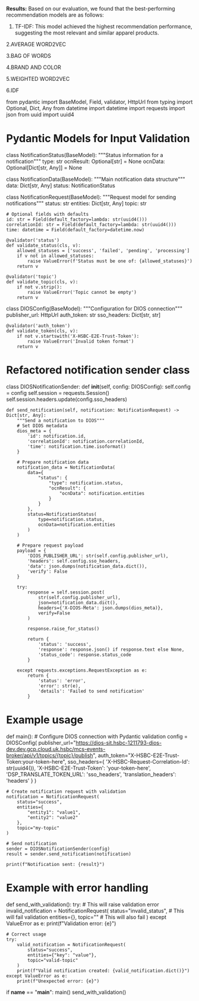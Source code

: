 
**Results:**
Based on our evaluation, we found that the best-performing recommendation models are as follows:

1. TF-IDF: This model achieved the highest recommendation performance, suggesting the most relevant and similar apparel products.

2.AVERAGE WORD2VEC

3.BAG OF WORDS

4.BRAND AND COLOR

5.WEIGHTED WORD2VEC

6.IDF


from pydantic import BaseModel, Field, validator, HttpUrl
from typing import Optional, Dict, Any
from datetime import datetime
import requests
import json
from uuid import uuid4

# Pydantic Models for Input Validation
class NotificationStatus(BaseModel):
    """Status information for a notification"""
    type: str
    ocnResult: Optional[str] = None
    ocnData: Optional[Dict[str, Any]] = None

class NotificationData(BaseModel):
    """Main notification data structure"""
    data: Dict[str, Any]
    status: NotificationStatus

class NotificationRequest(BaseModel):
    """Request model for sending notifications"""
    status: str
    entities: Dict[str, Any]
    topic: str
    
    # Optional fields with defaults
    id: str = Field(default_factory=lambda: str(uuid4()))
    correlationId: str = Field(default_factory=lambda: str(uuid4()))
    time: datetime = Field(default_factory=datetime.now)
    
    @validator('status')
    def validate_status(cls, v):
        allowed_statuses = ['success', 'failed', 'pending', 'processing']
        if v not in allowed_statuses:
            raise ValueError(f'Status must be one of: {allowed_statuses}')
        return v
    
    @validator('topic')
    def validate_topic(cls, v):
        if not v.strip():
            raise ValueError('Topic cannot be empty')
        return v

class DIOSConfig(BaseModel):
    """Configuration for DIOS connection"""
    publisher_url: HttpUrl
    auth_token: str
    sso_headers: Dict[str, str]
    
    @validator('auth_token')
    def validate_token(cls, v):
        if not v.startswith('X-HSBC-E2E-Trust-Token'):
            raise ValueError('Invalid token format')
        return v

# Refactored notification sender class
class DIOSNotificationSender:
    def __init__(self, config: DIOSConfig):
        self.config = config
        self.session = requests.Session()
        self.session.headers.update(config.sso_headers)
    
    def send_notification(self, notification: NotificationRequest) -> Dict[str, Any]:
        """Send a notification to DIOS"""
        # Set DIOS metadata
        dios_meta = {
            'id': notification.id,
            'correlationId': notification.correlationId,
            'time': notification.time.isoformat()
        }
        
        # Prepare notification data
        notification_data = NotificationData(
            data={
                "status": {
                    "type": notification.status,
                    "ocnResult": {
                        "ocnData": notification.entities
                    }
                }
            },
            status=NotificationStatus(
                type=notification.status,
                ocnData=notification.entities
            )
        )
        
        # Prepare request payload
        payload = {
            'DIOS_PUBLISHER_URL': str(self.config.publisher_url),
            'headers': self.config.sso_headers,
            'data': json.dumps(notification_data.dict()),
            'verify': False
        }
        
        try:
            response = self.session.post(
                str(self.config.publisher_url),
                json=notification_data.dict(),
                headers={'X-DIOS-Meta': json.dumps(dios_meta)},
                verify=False
            )
            
            response.raise_for_status()
            
            return {
                'status': 'success',
                'response': response.json() if response.text else None,
                'status_code': response.status_code
            }
            
        except requests.exceptions.RequestException as e:
            return {
                'status': 'error',
                'error': str(e),
                'details': 'Failed to send notification'
            }

# Example usage
def main():
    # Configure DIOS connection with Pydantic validation
    config = DIOSConfig(
        publisher_url="https://dios-sit.hsbc-1211793-dios-dev.dev.gcp.cloud.uk.hsbc/mcs-events-broker/api/v1/topics/{topic}/publish",
        auth_token="X-HSBC-E2E-Trust-Token:your-token-here",
        sso_headers={
            'X-HSBC-Request-Correlation-Id': str(uuid4()),
            'X-HSBC-E2E-Trust-Token': 'your-token-here',
            'DSP_TRANSLATE_TOKEN_URL': 'sso_headers',
            'translation_headers': 'headers'
        }
    )
    
    # Create notification request with validation
    notification = NotificationRequest(
        status="success",
        entities={
            "entity1": "value1",
            "entity2": "value2"
        },
        topic="my-topic"
    )
    
    # Send notification
    sender = DIOSNotificationSender(config)
    result = sender.send_notification(notification)
    
    print(f"Notification sent: {result}")

# Example with error handling
def send_with_validation():
    try:
        # This will raise validation error
        invalid_notification = NotificationRequest(
            status="invalid_status",  # This will fail validation
            entities={},
            topic=""  # This will also fail
        )
    except ValueError as e:
        print(f"Validation error: {e}")
    
    # Correct usage
    try:
        valid_notification = NotificationRequest(
            status="success",
            entities={"key": "value"},
            topic="valid-topic"
        )
        print(f"Valid notification created: {valid_notification.dict()}")
    except ValueError as e:
        print(f"Unexpected error: {e}")

if __name__ == "__main__":
    main()
    send_with_validation()
